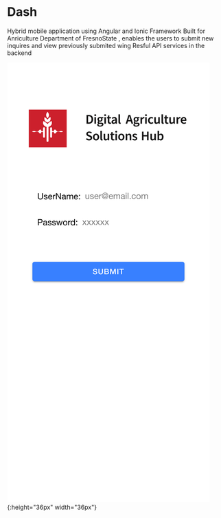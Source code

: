 # Dash
Hybrid mobile application using Angular and Ionic Framework
Built for Anriculture Department of FresnoState , enables the users to submit new inquires and view previously submited wing Resful API services in the backend

![alt text](https://github.com/tharunmarella/Dash/blob/main/screenshots/1.png){:height="36px" width="36px"}

